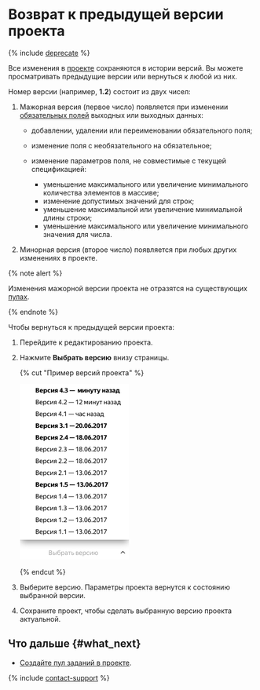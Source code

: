 # Возврат к предыдущей версии проекта

{% include [deprecate](../../_includes/deprecate.md) %}

Все изменения в [проекте](../../glossary.md#project) сохраняются в истории версий. Вы можете просматривать предыдущие версии или вернуться к любой из них.

Номер версии (например, **1.2**) состоит из двух чисел:

1. Мажорная версия (первое число) появляется при изменении [обязательных полей](incoming.md#required) выходных или выходных данных:

    - добавлении, удалении или переименовании обязательного поля;
    - изменение поля с необязательного на обязательное;
    - изменение параметров поля, не совместимые с текущей спецификацией:

        - уменьшение максимального или увеличение минимального количества элементов в массиве;
        - изменение допустимых значений для строк;
        - уменьшение максимальной или увеличение минимальной длины строки;
        - уменьшение максимального или увеличение минимального значения для числа.

1. Минорная версия (второе число) появляется при любых других изменениях в проекте.

{% note alert %}

Изменения мажорной версии проекта не отразятся на существующих [пулах](../../glossary.md#pool).

{% endnote %}

Чтобы вернуться к предыдущей версии проекта:

1. Перейдите к редактированию проекта.

1. Нажмите **Выбрать версию** внизу страницы.

    {% cut "Пример версий проекта" %}

    ![](../_images/location-job/project/project_versions.png)

    {% endcut %}

1. Выберите версию. Параметры проекта вернутся к состоянию выбранной версии.

1. Сохраните проект, чтобы сделать выбранную версию проекта актуальной.

## Что дальше {#what_next}

- [Создайте пул заданий в проекте](pool-main.md).

{% include [contact-support](../_includes/contact-support.md) %}